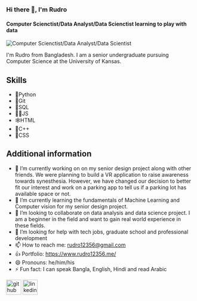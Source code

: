### Hi there 👋, I'm Rudro
#### Computer Scienctist/Data Analyst/Data Scienctist learning to play with data
![Computer Scienctist/Data Analyst/Data Scientist](https://img.freepik.com/premium-vector/hello-world-is-simple-word-programmer-s-first-programming_48644-298.jpg)

I'm Rudro from Bangladesh. I am a senior undergraduate pursuing Computer Science at the University of Kansas. 

## Skills

* 🐍Python
* 💍Git
* 🥄SQL
* 👨‍💻JS
* 🕸️HTML
* 🏃C++
* 🎉CSS

## Additional information 
- 🔭 I’m currently working on on my senior design project along with other friends. We were planning to build a VR application to raise awareness towards synesthesia. However, we have changed our decision to better fit our interest and work on a parking app to tell us if a parking lot has available space or not. 
- 🌱 I’m currently learning the fundamentals of Machine Learning and Computer vision for my senior design project. 
- 👯 I’m looking to collaborate on data analysis and data science project. I am a beginner in the field and want to gain real world experience in these fields.  
- 🤔 I’m looking for help with tech jobs, graduate school and professional development 
- 📫 How to reach me: rudro12356@gmail.com 
- 👍 Portfolio: https://www.rudro12356.me/
- 😄 Pronouns: he/him/his 
- ⚡ Fun fact: I can speak Bangla, English, Hindi and read Arabic

[<img src='https://cdn.jsdelivr.net/npm/simple-icons@3.0.1/icons/github.svg' alt='github' height='40'>](https://github.com/https://github.com/rudro12356)  [<img src='https://cdn.jsdelivr.net/npm/simple-icons@3.0.1/icons/linkedin.svg' alt='linkedin' height='40'>](https://www.linkedin.com/in/https://www.linkedin.com/in/rudro12356//)  

